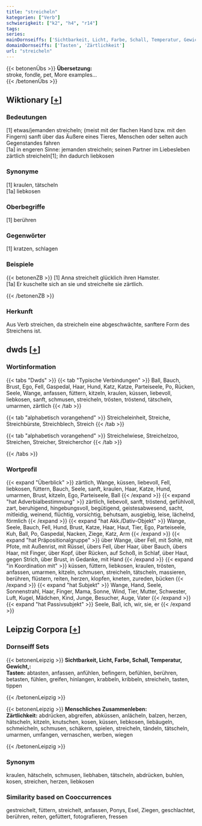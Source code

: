 ```yaml
---
title: "streicheln"
kategorien: ["Verb"]
schwierigkeit: ["k2", "h4", "r14"]
tags:
series:
mainDornseiffs: ['Sichtbarkeit, Licht, Farbe, Schall, Temperatur, Gewicht,', 'Menschliches Zusammenleben']
domainDornseiffs: ['Tasten', 'Zärtlichkeit']
url: "streicheln"
---
```


{{< betonenÜbs >}}
**Übersetzung:**  
stroke, fondle, pet, More examples...  
{{< /betonenÜbs >}}

## Wiktionary [[+](https://de.wiktionary.org/wiki/streicheln)]

### Bedeutungen
[1] etwas/jemanden streicheln; (meist mit der flachen Hand bzw. mit den Fingern) sanft über das Äußere eines Tieres, Menschen oder selten auch Gegenstandes fahren  
[1a] in engeren Sinne: jemanden streicheln; seinen Partner im Liebesleben zärtlich streicheln[1]; ihn dadurch liebkosen  

### Synonyme
[1] kraulen, tätscheln  
[1a] liebkosen  

### Oberbegriffe
[1] berühren  

### Gegenwörter
[1] kratzen, schlagen  

### Beispiele
{{< betonenZB >}}
[1] Anna streichelt glücklich ihren Hamster.  
[1a] Er kuschelte sich an sie und streichelte sie zärtlich.  

{{< /betonenZB >}}
### Herkunft
Aus Verb streichen, da streicheln eine abgeschwächte, sanftere Form des Streichens ist.  



## dwds [[+](https://www.dwds.de/wb/streicheln)]

### Wortinformation
{{< tabs "Dwds" >}}
{{< tab "Typische Verbindungen" >}}
Ball, Bauch, Brust, Ego, Fell, Gaspedal, Haar, Hund, Katz, Katze, Parteiseele, Po, Rücken, Seele, Wange, anfassen, füttern, kitzeln, kraulen, küssen, liebevoll, liebkosen, sanft, schmusen, streicheln, trösten, tröstend, tätscheln, umarmen, zärtlich
{{< /tab >}}

{{< tab "alphabetisch vorangehend" >}}
Streicheleinheit, Streiche, Streichbürste, Streichblech, Streich
{{< /tab >}}

{{< tab "alphabetisch vorangehend" >}}
Streichelwiese, Streichelzoo, Streichen, Streicher, Streicherchor
{{< /tab >}}

{{< /tabs >}}

### Wortprofil
{{< expand "Überblick" >}} zärtlich, Wange, küssen, liebevoll, Fell, liebkosen, füttern, Bauch, Seele, sanft, kraulen, Haar, Katze, Hund, umarmen, Brust, kitzeln, Ego, Parteiseele, Ball {{< /expand >}}
{{< expand "hat Adverbialbestimmung" >}} zärtlich, liebevoll, sanft, tröstend, gefühlvoll, zart, beruhigend, hingebungsvoll, begütigend, geistesabwesend, sacht, mitleidig, weinend, flüchtig, vorsichtig, behutsam, ausgiebig, leise, lächelnd, förmlich {{< /expand >}}
{{< expand "hat Akk./Dativ-Objekt" >}} Wange, Seele, Bauch, Fell, Hund, Brust, Katze, Haar, Haut, Tier, Ego, Parteiseele, Kuh, Ball, Po, Gaspedal, Nacken, Ziege, Katz, Arm {{< /expand >}}
{{< expand "hat Präpositionalgruppe" >}} über Wange, über Fell, mit Sohle, mit Pfote, mit Außenrist, mit Rüssel, übers Fell, über Haar, über Bauch, übers Haar, mit Finger, über Kopf, über Rücken, auf Schoß, in Schlaf, über Haut, gegen Strich, über Brust, in Gedanke, mit Hand {{< /expand >}}
{{< expand "in Koordination mit" >}} küssen, füttern, liebkosen, kraulen, trösten, anfassen, umarmen, kitzeln, schmusen, streicheln, tätscheln, massieren, berühren, flüstern, reiten, herzen, klopfen, kneten, zureden, bücken {{< /expand >}}
{{< expand "hat Subjekt" >}} Wange, Hand, Seele, Sonnenstrahl, Haar, Finger, Mama, Sonne, Wind, Tier, Mutter, Schwester, Luft, Kugel, Mädchen, Kind, Junge, Besucher, Auge, Vater {{< /expand >}}
{{< expand "hat Passivsubjekt" >}} Seele, Ball, ich, wir, sie, er {{< /expand >}}

## Leipzig Corpora [[+](https://corpora.uni-leipzig.de/en/res?word=streicheln&corpusId=deu_newscrawl-public_2018)]

### Dornseiff Sets
{{< betonenLeipzig >}}
**Sichtbarkeit, Licht, Farbe, Schall, Temperatur, Gewicht,:**  
**Tasten:** abtasten, anfassen, anfühlen, befingern, befühlen, berühren, betasten, fühlen, greifen, hinlangen, krabbeln, kribbeln, streicheln, tasten, tippen  

{{< /betonenLeipzig >}}


{{< betonenLeipzig >}}
**Menschliches Zusammenleben:**  
**Zärtlichkeit:** abdrücken, abgreifen, abküssen, anlächeln, balzen, herzen, hätscheln, kitzeln, knutschen, kosen, küssen, liebkosen, liebäugeln, schmeicheln, schmusen, schäkern, spielen, streicheln, tändeln, tätscheln, umarmen, umfangen, vernaschen, werben, wiegen  

{{< /betonenLeipzig >}}

### Synonym
kraulen, hätscheln, schmusen, liebhaben, tätscheln, abdrücken, buhlen, kosen, streichen, herzen, liebkosen


### Similarity based on Cooccurrences
gestreichelt, füttern, streichelt, anfassen, Ponys, Esel, Ziegen, geschlachtet, berühren, reiten, gefüttert, fotografieren, fressen

